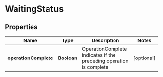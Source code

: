 

# WaitingStatus

## Properties

Name | Type | Description | Notes
------------ | ------------- | ------------- | -------------
**operationComplete** | **Boolean** | OperationComplete indicates if the preceding operation is complete |  [optional]



